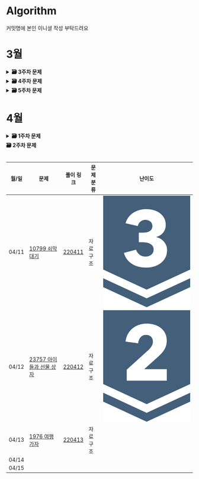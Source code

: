 # Algorithm
커밋명에 본인 이니셜 작성 부탁드려요
# 3월

<details>
  <summary>
    <STRONG>
     🗃 3주차 문제
    </STRONG>
  </summary>
     <br/>
 <div markdown="1">
    
| 월/일 | 문제                           | 풀이 링크 | 문제 분류 | 난이도 |
| ----------- | ---------------------- | ---------------------- | ------------------------------------| ---- |
| 03/14      | [1439_뒤집기](https://www.acmicpc.net/problem/1439) | [220314](https://github.com/bong8230/Algorithm/tree/main/220314)| 그리디 |<img src="https://github.com/Douzone3Team/Algorism/blob/main/img/6.svg">|
| 03/15      | [1026_보물](https://www.acmicpc.net/problem/1026)       | [220315](https://github.com/bong8230/Algorithm/tree/main/220315)| 그리디 |<img src="https://github.com/Douzone3Team/Algorism/blob/main/img/7.svg">|
| 03/16      | [2810_컵홀더](https://www.acmicpc.net/problem/2810)       | [220316](https://github.com/bong8230/Algorithm/tree/main/220316)| 그리디 |<img src="https://github.com/Douzone3Team/Algorism/blob/main/img/5.svg">|
| 03/17      | [2217_로프](https://www.acmicpc.net/problem/2217)       | [220317](https://github.com/bong8230/Algorithm/tree/main/220317)| 그리디 |<img src="https://github.com/Douzone3Team/Algorism/blob/main/img/6.svg">|
| 03/18      | [1789_수들의합](https://www.acmicpc.net/problem/1789)| [220318](https://github.com/bong8230/Algorithm/tree/main/220318)| 그리디 |<img src="https://github.com/Douzone3Team/Algorism/blob/main/img/6.svg">|
 </div>
</details>
  
<details>
  <summary>
    <STRONG>
     🗃 4주차 문제
    </STRONG>
  </summary>
     <br/>
 <div markdown="1">
    
| 월/일 | 문제                           | 풀이 링크 | 문제 분류 | 난이도 |
| ----------- | ---------------------- | ---------------------- | ------------------------------------| ---- |
| 03/21      |[1260_DFS와 BFS](https://www.acmicpc.net/problem/1260) | [220321](https://github.com/bong8230/Algorithm/tree/main/220321) | 그래프 탐색 | <img src="https://github.com/Douzone3Team/Algorism/blob/main/img/9.svg"> |
| 03/22      |[2606_바이러스](https://www.acmicpc.net/problem/2606) | [220322](https://github.com/bong8230/Algorithm/tree/main/220322) | 그래프탐색 | <img src="https://github.com/Douzone3Team/Algorism/blob/main/img/8.svg"> |
| 03/23      |[1427_소트인사이드](https://www.acmicpc.net/problem/1427) | [220323](https://github.com/bong8230/Algorithm/tree/main/220323) | 정렬 | <img src="https://github.com/Douzone3Team/Algorism/blob/main/img/6.svg"> |
| 03/24      |[2776_암기왕](https://www.acmicpc.net/problem/2776) | [220324](https://github.com/bong8230/Algorithm/tree/main/220324) | 이분 탐색 | <img src="https://github.com/Douzone3Team/Algorism/blob/main/img/7.svg"> |
| 03/25      |[1654 랜선 자르기](https://www.acmicpc.net/problem/1654) | [220325](https://github.com/bong8230/Algorithm/tree/main/220325) | 이분 탐색 | <img src="https://github.com/Douzone3Team/Algorism/blob/main/img/8.svg"> |
 </div>
</details>
   
 <details>
  <summary>
    <STRONG>
     🗃 5주차 문제
    </STRONG>
  </summary>
     <br/> 
  <div markdown="1">
    
| 월/일 | 문제                           | 풀이 링크 | 문제 분류 | 난이도 |
| ----------- | ---------------------- | ---------------------- | ------------------------------------| ---- |
| 03/28      |[2178 미로탐색](https://www.acmicpc.net/problem/2178) | [220328](https://github.com/Douzone3Team/Algorism/tree/main/220328) | 그래프 탐색 | <img src="https://github.com/Douzone3Team/Algorism/blob/main/img/10.svg">|
| 03/29      |[4963 섬의 개수](https://www.acmicpc.net/problem/4963) | [220329](https://github.com/Douzone3Team/Algorism/tree/main/220329) | 그래프 탐색 | <img src="https://github.com/Douzone3Team/Algorism/blob/main/img/9.svg">|
| 03/30      |[14716 현수막](https://www.acmicpc.net/problem/14716)| [220330](https://github.com/Douzone3Team/Algorism/tree/main/220330)| 그래프 탐색 | <img src="https://github.com/Douzone3Team/Algorism/blob/main/img/10.svg">|
| 03/31      |[2667 단지번호붙이기](https://www.acmicpc.net/problem/2667)|[220331](https://github.com/Douzone3Team/Algorism/tree/main/220331)| 그래프 탐색 | <img src="https://github.com/Douzone3Team/Algorism/blob/main/img/10.svg" > |
| 04/01      |[7569 토마토](https://www.acmicpc.net/problem/7569)|[220401](https://github.com/Douzone3Team/Algorism/tree/main/220401)| 그래프 탐색 | <img src="https://github.com/Douzone3Team/Algorism/blob/main/img/11.svg">|
 </div>
</details>

# 4월
 <details>
  <summary>
    <STRONG>
     🗃 1주차 문제
    </STRONG>
  </summary>
     <br/> 
  <div markdown="1">
    
| 월/일 | 문제                           | 풀이 링크 | 문제 분류 | 난이도 |
| ----------- | ---------------------- | ---------------------- | ------------------------------------| ---- |
| 04/04     |[7568 덩치](https://www.acmicpc.net/problem/7568)|[220404](https://github.com/Douzone3Team/Algorism/tree/main/220404)|브루트포스|<img src="https://github.com/Douzone3Team/Algorism/blob/main/img/6.svg">|
| 04/05      |[10819 차이를 최대로](https://www.acmicpc.net/problem/10819)|[220405](https://github.com/Douzone3Team/Algorism/tree/main/220405)|브루트포스|<img src="https://github.com/Douzone3Team/Algorism/blob/main/img/9.svg">|
| 04/06      |[1120 문자열](https://www.acmicpc.net/problem/1120)|[220406](https://github.com/Douzone3Team/Algorism/tree/main/220406)|브루트포스| <img src="https://github.com/Douzone3Team/Algorism/blob/main/img/7.svg">|
| 04/07      |[4673 셀프넘버](https://www.acmicpc.net/problem/4673)|[220407](https://github.com/Douzone3Team/Algorism/tree/main/220407)|브루트포스| <img src="https://github.com/Douzone3Team/Algorism/blob/main/img/6.svg" > |
| 04/08      |[21278 호석이 두마리 치킨](https://www.acmicpc.net/problem/21278)|[220408](https://github.com/Douzone3Team/Algorism/tree/main/220408)|브루트포스| <img src="https://github.com/Douzone3Team/Algorism/blob/main/img/11.svg">|
 </div>
</details>


  <summary>
    <STRONG>
     🗃 2주차 문제
    </STRONG>
  </summary>
     <br/> 
  <div markdown="1">
    
| 월/일 | 문제                           | 풀이 링크 | 문제 분류 | 난이도 |
| ----------- | ---------------------- | ---------------------- | ------------------------------------| ---- |
| 04/11     |[10799 쇠막대기](https://www.acmicpc.net/problem/10799)|[220411](https://github.com/Douzone3Team/Algorism/tree/main/220411)|자료구조|<img src="https://github.com/Douzone3Team/Algorism/blob/main/img/8.svg">|
| 04/12      |[23757 아이들과 선물 상자](https://www.acmicpc.net/problem/23757)|[220412](https://github.com/Douzone3Team/Algorism/tree/main/220412)|자료구조|<img src="https://github.com/Douzone3Team/Algorism/blob/main/img/9.svg">|
| 04/13      |[1976 여행가자](https://www.acmicpc.net/problem/1976)|[220413](https://github.com/Douzone3Team/Algorism/tree/main/220413)|자료구조||
| 04/14      |||||
| 04/15      |||||
 </div>


 
